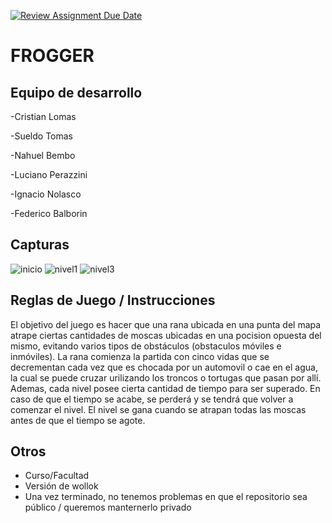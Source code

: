 [![Review Assignment Due Date](https://classroom.github.com/assets/deadline-readme-button-24ddc0f5d75046c5622901739e7c5dd533143b0c8e959d652212380cedb1ea36.svg)](https://classroom.github.com/a/a9iMdRt8)
# FROGGER

## Equipo de desarrollo

-Cristian Lomas

-Sueldo Tomas

-Nahuel Bembo

-Luciano Perazzini

-Ignacio Nolasco

-Federico Balborin

## Capturas
![inicio](https://github.com/algo1unsam/tp-game-s2-frogger/assets/142063685/177ce1ea-9ba1-474b-afc6-13ec57d28d50)
![nivel1](https://github.com/algo1unsam/tp-game-s2-frogger/assets/142063685/48114887-1bf8-4e98-b00c-74266890d23d)
![nivel3](https://github.com/algo1unsam/tp-game-s2-frogger/assets/142063685/4c60abe4-94c9-40b2-896d-665afb1ccf49)





## Reglas de Juego / Instrucciones

El objetivo del juego es hacer que una rana ubicada en una punta del mapa atrape ciertas cantidades de moscas ubicadas
en una pocision opuesta del mismo, evitando varios tipos de obstáculos (obstaculos móviles e inmóviles). La rana comienza
la partida con cinco vidas que se decrementan cada vez que es chocada por un automovil o cae en el agua, la cual se puede
cruzar urilizando los troncos o tortugas que pasan por allí. Ademas, cada nivel posee cierta cantidad de tiempo para ser superado.
En caso de que el tiempo se acabe, se perderá y se tendrá que volver a comenzar el nivel.
El nivel se gana cuando se atrapan todas las moscas antes de que el tiempo se agote.


## Otros

- Curso/Facultad
- Versión de wollok
- Una vez terminado, no tenemos problemas en que el repositorio sea público / queremos manternerlo privado
